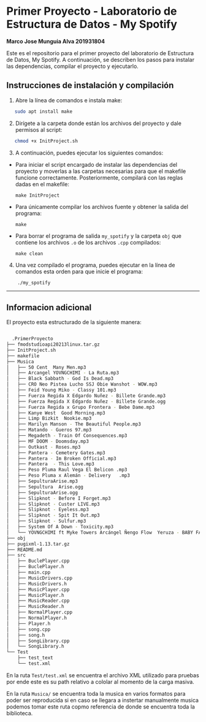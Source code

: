 # Primer Proyecto - Laboratorio de Estructura de Datos - My Spotify
**Marco Jose Munguia Alva 201931804**

Este es el repositorio para el primer proyecto del laboratorio de Estructura de Datos, My Spotify. A continuación, se describen los pasos para instalar las dependencias, compilar el proyecto y ejecutarlo.

## Instrucciones de instalación y compilación

1. Abre la línea de comandos e instala make:

```bash
   sudo apt install make
```

2. Dirígete a la carpeta donde están los archivos del proyecto y dale permisos al script:

```bash
   chmod +x InitProject.sh
```

3. A continuación, puedes ejecutar los siguientes comandos:

- Para iniciar el script encargado de instalar las dependencias del proyecto y moverlas a las carpetas necesarias para que el makefile funcione correctamente. Posteriormente, compilará con las reglas dadas en el makefile:

  ```
  make InitProject
  ```

- Para únicamente compilar los archivos fuente y obtener la salida del programa:

  ```
  make
  ```

- Para borrar el programa de salida `my_spotify` y la carpeta `obj` que contiene los archivos `.o` de los archivos `.cpp` compilados:

  ```
  make clean
  ```

4. Una vez compilado el programa, puedes ejecutar en la línea de comandos esta orden para que inicie el programa:

```bash
    ./my_spotify
```
***

## Informacion adicional
El proyecto esta estructurado de la siguiente manera:

```bash

  .PrimerProyecto
├── fmodstudioapi20213linux.tar.gz
├── InitProject.sh
├── makefile
├── Musica
│   ├── 50 Cent  Many Men.mp3
│   ├── Arcangel YOVNGCHIMI - La Ruta.mp3
│   ├── Black Sabbath - God Is Dead.mp3
│   ├── CRO Neo Pistea Lucho SSJ Obie Wanshot - WOW.mp3
│   ├── Feid Young Miko - Classy 101.mp3
│   ├── Fuerza Regida X Edgardo Nuñez - Billete Grande.mp3
│   ├── Fuerza Regida X Edgardo Nuñez - Billete Grande.ogg
│   ├── Fuerza Regida x Grupo Frontera - Bebe Dame.mp3
│   ├── Kanye West  Good Morning.mp3
│   ├── Limp Bizkit  Nookie.mp3
│   ├── Marilyn Manson - The Beautiful People.mp3
│   ├── Matando - Gueros 97.mp3
│   ├── Megadeth - Train Of Consequences.mp3
│   ├── MF DOOM - Doomsday.mp3
│   ├── Outkast - Roses.mp3
│   ├── Pantera - Cemetery Gates.mp3
│   ├── Pantera - Im Broken Official.mp3
│   ├── Pantera  - This Love.mp3
│   ├── Peso Pluma Raul Vega El Belicon .mp3
│   ├── Peso Pluma x Alemán - Delivery   .mp3
│   ├── SepulturaArise.mp3
│   ├── Sepultura  Arise.ogg
│   ├── SepulturaArise.ogg
│   ├── Slipknot - Before I Forget.mp3
│   ├── Slipknot - Custer LIVE.mp3
│   ├── Slipknot - Eyeless.mp3
│   ├── Slipknot - Spit It Out.mp3
│   ├── Slipknot - Sulfur.mp3
│   ├── System Of A Down - Toxicity.mp3
│   └── YOVNGCHIMI ft Myke Towers Arcángel Ñengo Flow  Yeruza - BABY FATHER 2.0 .mp3
├── obj
├── pugixml-1.13.tar.gz
├── README.md
├── src
│   ├── BuclePlayer.cpp
│   ├── BuclePlayer.h
│   ├── main.cpp
│   ├── MusicDrivers.cpp
│   ├── MusicDrivers.h
│   ├── MusicPlayer.cpp
│   ├── MusicPlayer.h
│   ├── MusicReader.cpp
│   ├── MusicReader.h
│   ├── NormalPlayer.cpp
│   ├── NormalPlayer.h
│   ├── Player.h
│   ├── song.cpp
│   ├── song.h
│   ├── SongLibrary.cpp
│   └── SongLibrary.h
└── Test
    ├── test_text
    └── test.xml


```
En la ruta `Test/test.xml` se encuentra el archivo XML utilizado para pruebas por ende este es su path relativo a cololar al momento de la carga masiva.

En la ruta `Musica/` se encuentra toda la musica en varios formatos para poder ser reproducida si en caso se llegara a instertar manualmente musica podemos tomar este ruta copmo referencia de donde se encuentra toda la biblioteca.

